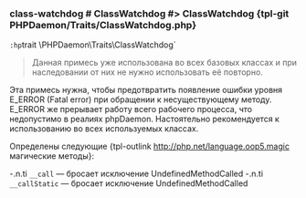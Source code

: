 ### class-watchdog # ClassWatchdog #> ClassWatchdog {tpl-git PHPDaemon/Traits/ClassWatchdog.php}

`:hp`trait \PHPDaemon\Traits\ClassWatchdog`

> Данная примесь уже использована во всех базовых классах и при наследовании от них не нужно использовать её повторно.

Эта примесь нужна, чтобы предотвратить появление ошибки уровня E_ERROR (Fatal error) при обращении к несуществующему методу. E_ERROR же прерывает работу всего рабочего процесса, что недопустимо в реалиях phpDaemon. Настоятельно рекомендуется к использованию во всех используемых классах.


Определены следующие {tpl-outlink http://php.net/language.oop5.magic магические методы}:

-.n.ti `__call` — бросает исключение UndefinedMethodCalled
-.n.ti `__callStatic` — бросает исключение UndefinedMethodCalled
